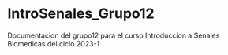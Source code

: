 # IntroSenales_Grupo12
Documentacion del grupo12 para el curso Introduccion a Senales Biomedicas del ciclo 2023-1
